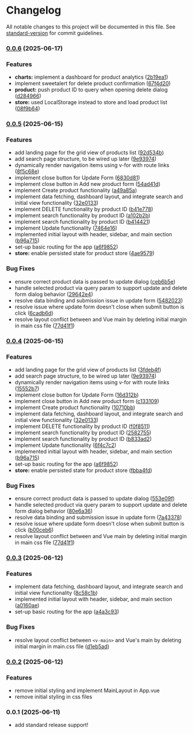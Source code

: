 # Changelog

All notable changes to this project will be documented in this file. See [standard-version](https://github.com/conventional-changelog/standard-version) for commit guidelines.

### [0.0.6](https://github.com/vnrocnr/Products-List/compare/v0.0.5...v0.0.6) (2025-06-17)


### Features

* **charts:** implement a dashboard for product analytics ([2b19ea1](https://github.com/vnrocnr/Products-List/commit/2b19ea13f965fc21d141ad89499fd55a2b027c15))
* implement sweetalert for delete product confirmation ([67f4d20](https://github.com/vnrocnr/Products-List/commit/67f4d20c78f92e9b285624749d8facd7bd026a3e))
* **product:** push product ID to query when opening delete dialog ([d284966](https://github.com/vnrocnr/Products-List/commit/d28496641ad9d84fce7d0fee6132aca4728459bd))
* **store:** used LocalStorage instead to store and load product list ([08f9b64](https://github.com/vnrocnr/Products-List/commit/08f9b64e96db4b3a0797d1cb9cbd7613ae5a04e9))

### [0.0.5](https://github.com/vnrocnr/Products-List/compare/v0.0.2...v0.0.5) (2025-06-15)


### Features

* add landing page for the  grid view of products list ([92d534b](https://github.com/vnrocnr/Products-List/commit/92d534bed8f5ada99b233344412a0c2a2adc26fb))
* add search page structure, to be wired up later ([9e93974](https://github.com/vnrocnr/Products-List/commit/9e93974b2c72ec66c4d01ff8e590ee60868f6d3c))
* dynamically render navigation items using v-for with route links ([8f5c68e](https://github.com/vnrocnr/Products-List/commit/8f5c68e7cba36bc7bf8faf5d33fcb1c75391c1fa))
* implement close button for Update Form ([6830d81](https://github.com/vnrocnr/Products-List/commit/6830d81b5e0b0d6884fe683f75a1071af9a5aca8))
* implement close button in Add new product form ([54ad41d](https://github.com/vnrocnr/Products-List/commit/54ad41d75c061fb469e9b5fd54fb0eb2e8fa182e))
* implement Create product functionality ([a49a85a](https://github.com/vnrocnr/Products-List/commit/a49a85a7b0bc8030c5f2a9c7e04110b362b172c3))
* implement data fetching, dashboard layout, and integrate search and initial view functionality ([32e0133](https://github.com/vnrocnr/Products-List/commit/32e0133671dc7e0ff35437471aa5d993e8f97500))
* implement DELETE functionality by product ID ([b41e778](https://github.com/vnrocnr/Products-List/commit/b41e778d2deba8aaffa643d69608b4ec66d6e373))
* implement search functionality by product ID ([a102b2b](https://github.com/vnrocnr/Products-List/commit/a102b2bf9cced4ff5503963a94d907cc23add199))
* implement search functionality by product ID ([b414421](https://github.com/vnrocnr/Products-List/commit/b4144218688847f20dc6c1a15ab9665f8ae91156))
* implement Update functionality ([7464e16](https://github.com/vnrocnr/Products-List/commit/7464e169a2e9dd45646da1a8beb94f011b6cf3fc))
* implemented initial layout with header, sidebar, and main section ([b96a715](https://github.com/vnrocnr/Products-List/commit/b96a715f214f563b9eba398f99ec2a4b0e0c6b6d))
* set-up basic routing for the app ([a6f9852](https://github.com/vnrocnr/Products-List/commit/a6f98526686fa14825838472b41fe1649a3dfb16))
* **store:** enable persisted state for product store ([4ae9579](https://github.com/vnrocnr/Products-List/commit/4ae95797fab0e7e3a903e4c345df8e34ab8f67cb))


### Bug Fixes

* ensure correct product data is passed to update dialog ([ceb6b5e](https://github.com/vnrocnr/Products-List/commit/ceb6b5e11311f68c83f6c78f19a077216d819f27))
* handle selected product via query param to support update and delete form dialog behavior ([29642e4](https://github.com/vnrocnr/Products-List/commit/29642e4ff719ef9d07d38b9ddd20885baa453ee0))
* resolve data binding and submission issue in update form ([5482023](https://github.com/vnrocnr/Products-List/commit/5482023cc0a98227dc75bab74650163af438ee12))
* resolve issue where update form doesn't close when submit button is click ([6cadb6d](https://github.com/vnrocnr/Products-List/commit/6cadb6d6fec7e58e46db4b6e3738b1f119b11240))
* resolve layout conflict between <v-main> and Vue main by deleting initial margin in main css file ([77d41f1](https://github.com/vnrocnr/Products-List/commit/77d41f121e7e453afa118a0aea96c76906da1351))

### [0.0.4](https://github.com/vnrocnr/Products-List/compare/v0.0.2...v0.0.4) (2025-06-15)


### Features

* add landing page for the  grid view of products list ([3fdeb4f](https://github.com/vnrocnr/Products-List/commit/3fdeb4fe4eb0974a144b78df291a8443a0bedb22))
* add search page structure, to be wired up later ([9e93974](https://github.com/vnrocnr/Products-List/commit/9e93974b2c72ec66c4d01ff8e590ee60868f6d3c))
* dynamically render navigation items using v-for with route links ([15552b7](https://github.com/vnrocnr/Products-List/commit/15552b7423b3268f2c1d64c66664fab6dd505236))
* implement close button for Update Form ([16d312b](https://github.com/vnrocnr/Products-List/commit/16d312b4f6ecb1b63b31b38df6567d2d993a192e))
* implement close button in Add new product form ([c133109](https://github.com/vnrocnr/Products-List/commit/c133109165df624357ae4c15460da791400cf8e8))
* implement Create product functionality ([10710bb](https://github.com/vnrocnr/Products-List/commit/10710bb332b95c1d8d5f9856c573ec432c2c189a))
* implement data fetching, dashboard layout, and integrate search and initial view functionality ([32e0133](https://github.com/vnrocnr/Products-List/commit/32e0133671dc7e0ff35437471aa5d993e8f97500))
* implement DELETE functionality by product ID ([f0f8511](https://github.com/vnrocnr/Products-List/commit/f0f851174dc81314f068147cad93e6881f217d01))
* implement search functionality by product ID ([2582755](https://github.com/vnrocnr/Products-List/commit/2582755dbd45a64d245976932e17ccfa69c10e74))
* implement search functionality by product ID ([b833ad2](https://github.com/vnrocnr/Products-List/commit/b833ad27cc3b5a6797dc4f6fcd229add2a88e30b))
* implement Update functionality ([6f4c7c2](https://github.com/vnrocnr/Products-List/commit/6f4c7c24121df1070b19c563f4568f840c136cb2))
* implemented initial layout with header, sidebar, and main section ([b96a715](https://github.com/vnrocnr/Products-List/commit/b96a715f214f563b9eba398f99ec2a4b0e0c6b6d))
* set-up basic routing for the app ([a6f9852](https://github.com/vnrocnr/Products-List/commit/a6f98526686fa14825838472b41fe1649a3dfb16))
* **store:** enable persisted state for product store ([fbba4fd](https://github.com/vnrocnr/Products-List/commit/fbba4fd848496fbbe2f38c6a524f37697fdbb118))


### Bug Fixes

* ensure correct product data is passed to update dialog ([553e09f](https://github.com/vnrocnr/Products-List/commit/553e09f4b859a9a2cc644e6e21e61ad2c4fa7178))
* handle selected product via query param to support update and delete form dialog behavior ([80e6a36](https://github.com/vnrocnr/Products-List/commit/80e6a3623ca0987005aab6e3c43017ddd0385486))
* resolve data binding and submission issue in update form ([7a43378](https://github.com/vnrocnr/Products-List/commit/7a433784ef98e10e796ff7f5da45631e37029dcf))
* resolve issue where update form doesn't close when submit button is click ([b00ceb6](https://github.com/vnrocnr/Products-List/commit/b00ceb6f1e6991d671feb63e34b23a751ec98c6d))
* resolve layout conflict between <v-main> and Vue main by deleting initial margin in main css file ([77d41f1](https://github.com/vnrocnr/Products-List/commit/77d41f121e7e453afa118a0aea96c76906da1351))

### [0.0.3](https://github.com/vnrocnr/Products-List/compare/v0.0.2...v0.0.3) (2025-06-12)


### Features

* implement data fetching, dashboard layout, and integrate search and initial view functionality ([8c58c1b](https://github.com/vnrocnr/Products-List/commit/8c58c1b50d5de8add4b26ae4fd198f9d6341a513))
* implemented initial layout with header, sidebar, and main section ([a0160ae](https://github.com/vnrocnr/Products-List/commit/a0160ae67f8245864bd321ac0f1075527bd21d0f))
* set-up basic routing for the app ([a4a3c93](https://github.com/vnrocnr/Products-List/commit/a4a3c937b415453ce50bdf96678859e6e08332e5))


### Bug Fixes

* resolve layout conflict between `<v-main>` and Vue's main by deleting initial margin in main.css file ([d1eb5ad](https://github.com/vnrocnr/Products-List/commit/d1eb5ade263e9523e401cd804a24df512943ba37))

### [0.0.2](https://github.com/vnrocnr/Products-List/compare/v0.0.1...v0.0.2) (2025-06-12)
### Features
* remove initial styling and implement MainLayout in App.vue
* remove initial styling in css files

### 0.0.1 (2025-06-11)
* add standard release support!

